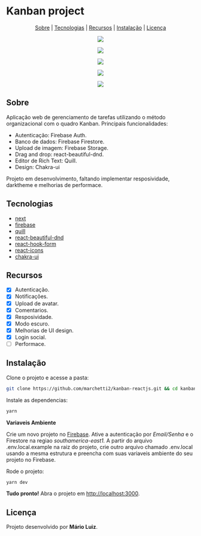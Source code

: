 # Kanban project

<p align="center">
 <a href="#about">Sobre</a> | <a href="#technologies">Tecnologias</a> | <a href="#features">Recursos</a> | <a href="#started">Instalação</a> | <a href="#license">Licença</a>
</p>

<p align="center"><img src="https://i.ibb.co/VSbZ2s8/1.gif"></p>
<p align="center"><img src="https://i.ibb.co/h7mpS2C/q.gif"></p>
<p align="center"><img src="https://i.ibb.co/YWDwRLb/Dec-02-2021-20-48-27.gif"></p>
<p align="center"><img src="https://i.ibb.co/4dJH78N/Nov-19-2021-00-11-15.gif"></p>
<p align="center"><img src="https://i.ibb.co/xMBPw4K/Nov-19-2021-00-09-34.gif"></p>

<h2 id="about">Sobre</h2>

Aplicação web de gerenciamento de tarefas utilizando o método organizacional com o quadro Kanban. Principais funcionalidades:

- Autenticação: Firebase Auth.
- Banco de dados: Firebase Firestore.
- Upload de imagem: Firebase Storage.
- Drag and drop: react-beautiful-dnd.
- Editor de Rich Text: Quill.
- Design: Chakra-ui

Projeto em desenvolvimento, faltando implementar resposividade, darktheme e melhorias de performace.

 <h2 id="technologies">Tecnologias</h2>

- [next](https://nextjs.org)
- [firebase](https://firebase.google.com/)
- [quill](https://quilljs.com/)
- [react-beautiful-dnd](https://github.com/atlassian/react-beautiful-dnd)
- [react-hook-form](https://react-hook-form.com/)
- [react-icons](https://react-icons.github.io/react-icons/)
- [chakra-ui](https://chakra-ui.com/)

<h2 id="features">Recursos</h2>

- [x] Autenticação.
- [x] Notificações.
- [x] Upload de avatar.
- [x] Comentarios.
- [X] Resposividade.
- [X] Modo escuro.
- [X] Melhorias de UI design.
- [X] Login social.
- [ ] Performace.

<h2 id="started">Instalação</h2>

Clone o projeto e acesse a pasta:

```bash
git clone https://github.com/marchetti2/kanban-reactjs.git && cd kanban-reactjs
```

Instale as dependencias:

```bash
yarn
```

**Variaveis Ambiente**

Crie um novo projeto no [Firebase](https://firebase.google.com/). Ative a autenticação por _Email/Senha_ e o Firestore na regiao _southamerica-east1._
A partir do arquivo .env.local.example na raiz do projeto, crie outro arquivo chamado .env.local usando a mesma estrutura e preencha com suas variaveis ambiente do seu projeto no Firebase.

Rode o projeto:

```bash
yarn dev
```

**Tudo pronto!** Abra o projeto em [http://localhost:3000](http://localhost:3000).

<h2 id="license">Licença</h2>

Projeto desenvolvido por **Mário Luiz**.

